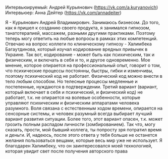Интервьюируемый: Андрей Курьянович (https://vk.com/a.kuryanovich)
Интервьюер: Анна Дейтер (https://vk.com/annadeiter)

Я - Курьянович Андрей Владимирович.
Занимаюсь бизнесом.
До того, как я пришел к созданию своего продукта, я занимался гипнозом, танатотерапией, массажем, разными другими практиками. Поэтому теперь могу ответить на любые вопросы в рамках этих компетенций. 
Отвечаю на вопрос коллеги по клиническому гипнозу - Халимбека Багаутдинова, который изучал кодирование вредных привычек в Украине. Так вот, кодирование - может быть как психическим, так и физическим, и включать в себя и то, и другое одновременно. Мое мнение, которое опирается на профессиональный опыт, говорит о том, что психические процессы постоянны, быстры, гибки и изменчивы, поэтому психический код не работает. Физический код можно внести в тело любым способом. Но телесные процессы медленные и постепенные, нуждаются в подтверждении.
Третий вариант (вариант, который включает в себя и психический, и физический код) не работает, т.к. не опирается на волевые особенности, которые управляют психическим и физическим аппаратами человека разумного. Воля связана с естественным ходом времени, опирается на сенсорные системы, и человек разумный всегда выбирает лучший вариант развития ситуации. Более того, этот вариант опасен, т.к. может грозить полным распадом личности (зомбированием).
Так что, могу сказать, прости, мой бывший коллега, ты попросту зря потратил время и деньги. И, надеюсь, после этого ответа у тебя больше не останется желания пользоваться вещами, которые весь мир уже не использует.
Я благодарен Халимбеку, что он заинтересовался моей технологией, которая увидит свет после получения авторского права
